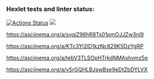 ### Hexlet tests and linter status:
[![Actions Status](https://github.com/Vitmann/php-project-lvl1/workflows/hexlet-check/badge.svg)](https://github.com/Vitmann/php-project-lvl1/actions)
<a href="https://codeclimate.com/github/Vitmann/php-project-lvl1/maintainability"><img src="https://api.codeclimate.com/v1/badges/f7da0a2ef388e27bd07e/maintainability" /></a>


https://asciinema.org/a/svqjZ96hR8Ts01pmOJJZw3nl9

https://asciinema.org/a/KTc3Yl2lD1kzNc829K5DzYgRP

https://asciinema.org/a/tebV3TLSOpHTrkdNMAshvmz5e 

https://asciinema.org/a/v5rGQHLBJswBse9eDtZbDYLVX